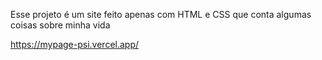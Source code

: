 Esse projeto é um site feito apenas com HTML e CSS que conta algumas coisas sobre minha vida

https://mypage-psi.vercel.app/
